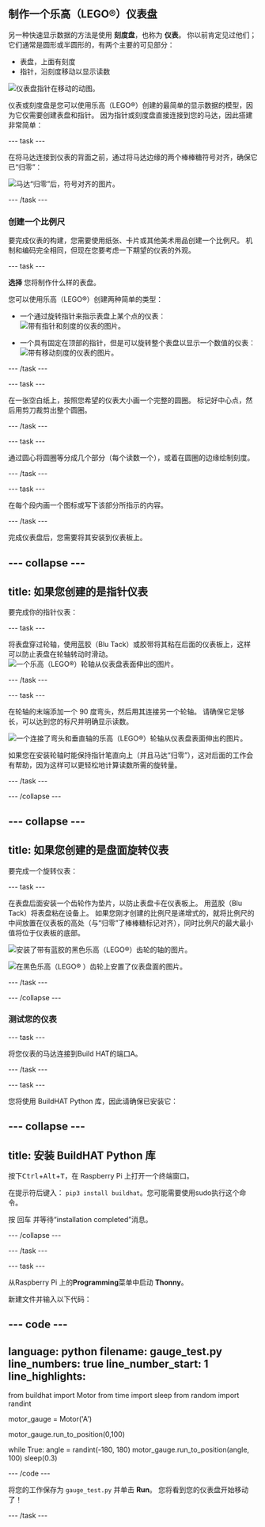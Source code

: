 ## 制作一个乐高（LEGO®）仪表盘

另一种快速显示数据的方法是使用 **刻度盘**，也称为 **仪表**。 你以前肯定见过他们；它们通常是圆形或半圆形的，有两个主要的可见部分：

+ 表盘，上面有刻度
+ 指针，沿刻度移动以显示读数

![仪表盘指针在移动的动图。](https://media.giphy.com/media/uozBSFuz99USA/giphy.gif)

仪表或刻度盘是您可以使用乐高（LEGO®）创建的最简单的显示数据的模型，因为它仅需要创建表盘和指针。 因为指针或刻度盘直接连接到您的马达，因此搭建非常简单：

--- task ---

在将马达连接到仪表的背面之前，通过将马达边缘的两个棒棒糖符号对齐，确保它已“归零”：

![马达“归零”后，符号对齐的图片。](images/aligned_symbols.jpg)

--- /task ---

### 创建一个比例尺

要完成仪表的构建，您需要使用纸张、卡片或其他美术用品创建一个比例尺。 机制和编码完全相同，但现在您要考虑一下期望的仪表的外观。

 --- task ---

 **选择** 您将制作什么样的表盘。

 您可以使用乐高（LEGO®）创建两种简单的类型：

+ 一个通过旋转指针来指示表盘上某个点的仪表：![带有指针和刻度的仪表的图片。](images/dial2.gif)

+ 一个具有固定在顶部的指针，但是可以旋转整个表盘以显示一个数值的仪表：![带有移动刻度的仪表的图片。](images/dial1.gif)

--- /task ---

--- task ---

在一张空白纸上，按照您希望的仪表大小画一个完整的圆圈。 标记好中心点，然后用剪刀裁剪出整个圆圈。

--- /task --- 

--- task ---

通过圆心将圆圈等分成几个部分（每个读数一个），或着在圆圈的边缘绘制刻度。

--- /task ---

--- task ---

在每个段内画一个图标或写下该部分所指示的内容。

--- /task ---

完成仪表盘后，您需要将其安装到仪表板上。

--- collapse ---
---
title: 如果您创建的是指针仪表
---

要完成你的指针仪表：

--- task ---

将表盘穿过轮轴，使用蓝胶（Blu Tack）或胶带将其粘在后面的仪表板上，这样可以防止表盘在轮轴转动时滑动。 ![一个乐高（LEGO®）轮轴从仪表盘表面伸出的图片。](images/needle-gauge1.jpg)

--- /task ---

--- task ---

在轮轴的末端添加一个 90 度弯头，然后用其连接另一个轮轴。 请确保它足够长，可以达到您的标尺并明确显示读数。

![一个连接了弯头和垂直轴的乐高（LEGO®）轮轴从仪表盘表面伸出的图片。](images/needle-gauge2.jpg)

如果您在安装轮轴时能保持指针笔直向上（并且马达“归零”），这对后面的工作会有帮助，因为这样可以更轻松地计算读数所需的旋转量。

--- /task ---

--- /collapse ---

--- collapse ---
---
title: 如果您创建的是盘面旋转仪表
---

要完成一个旋转仪表：

--- task ---

在表盘后面安装一个齿轮作为垫片，以防止表盘卡在仪表板上。 用蓝胶（Blu Tack）将表盘粘在设备上。 如果您刚才创建的比例尺是递增式的，就将比例尺的中间放置在仪表板的高处（与“归零”了棒棒糖标记对齐），同时比例尺的最大最小值将位于仪表板的底部。

![安装了带有蓝胶的黑色乐高（LEGO®）齿轮的轴的图片。](images/dial-gauge1.jpg)

![在黑色乐高（LEGO® ）齿轮上安置了仪表盘面的图片。](images/dial-gauge2.jpg)

--- /task ---

--- /collapse ---

### 测试您的仪表

--- task ---

将您仪表的马达连接到Build HAT的端口A。

--- /task ---

--- task ---

您将使用 BuildHAT Python 库，因此请确保已安装它：

--- collapse ---
---
title: 安装 BuildHAT Python 库
---

按下<kbd>Ctrl</kbd>+<kbd>Alt</kbd>+<kbd>T</kbd>，在 Raspberry Pi 上打开一个终端窗口。

在提示符后键入： `pip3 install buildhat`。您可能需要使用sudo执行这个命令。

按 <kbd>回车</kbd> 并等待“installation completed”消息。

--- /collapse ---

--- /task ---

--- task ---

从Raspberry Pi 上的**Programming**菜单中启动 **Thonny**。

新建文件并输入以下代码：

--- code ---
---
language: python
filename: gauge_test.py
line_numbers: true
line_number_start: 1
line_highlights: 
---
from buildhat import Motor
from time import sleep
from random import randint

motor_gauge = Motor('A')

motor_gauge.run_to_position(0,100)

while True:
    angle = randint(-180, 180)
    motor_gauge.run_to_position(angle, 100)
    sleep(0.3)

--- /code ---

将您的工作保存为 `gauge_test.py` 并单击 **Run**。 您将看到您的仪表盘开始移动了！

--- /task ---
